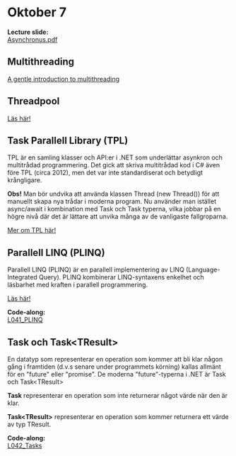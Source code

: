 # Oktober 7

**Lecture slide:**  
[Asynchronus.pdf](https://github.com/everyloop/NET24-Csharp/blob/master/Resources/Asynchronus.pdf)

## Multithreading

[A gentle introduction to multithreading](https://www.internalpointers.com/post/gentle-introduction-multithreading)

## Threadpool

[Läs här!](https://en.wikipedia.org/wiki/Thread_pool)

## Task Parallell Library (TPL)

TPL är en samling klasser och API:er i .NET som underlättar asynkron och multitrådad programmering. Det gick att skriva multitrådad kod i C# även före TPL (circa 2012), men det var inte standardiserat och betydligt krångligare.

**Obs!** Man bör undvika att använda klassen Thread (new Thread()) för att manuellt skapa nya trådar i moderna program. Nu använder man istället async/await i kombination med Task och Task<TResult> typerna, vilka jobbar på en högre nivå där det är lättare att unvika många av de vanligaste fallgroparna.

[Mer om TPL här!](https://learn.microsoft.com/en-us/dotnet/standard/parallel-programming/task-parallel-library-tpl)

## Parallell LINQ (PLINQ)

Parallell LINQ (PLINQ) är en parallell implementering av LINQ (Language-Integrated Query). PLINQ kombinerar LINQ-syntaxens enkelhet och läsbarhet med kraften i parallell programmering.

[Läs här!](https://learn.microsoft.com/en-us/dotnet/standard/parallel-programming/introduction-to-plinq)

**Code-along:**  
[L041_PLINQ](https://github.com/everyloop/NET24-Csharp/blob/master/Code-alongs/L041_PLINQ/Program.cs)

## Task och Task\<TResult\>

En datatyp som representerar en operation som kommer att bli klar någon gång i framtiden (d.v.s senare under programmets körning) kallas allmänt för en "future" eller "promise". De moderna "future"-typerna i .NET är Task och Task\<TResult\>

**Task** representerar en operation som inte returnerar något värde när den är klar.

**Task\<TResult\>** representerar en operation som kommer returnera ett värde av typ TResult.

**Code-along:**  
[L042_Tasks](https://github.com/everyloop/NET24-Csharp/blob/master/Code-alongs/L042_Tasks/Program.cs)